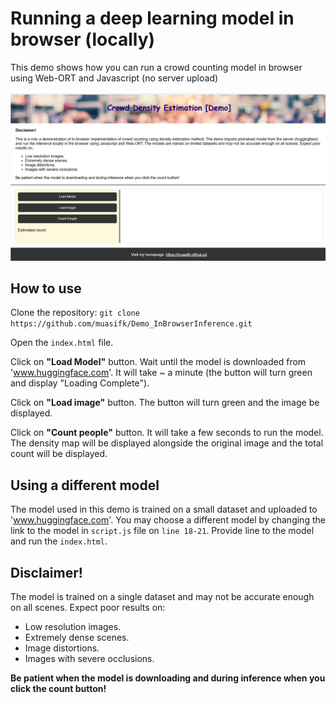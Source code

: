 # Running a deep learning model in browser (locally)
This demo shows how you can run a crowd counting model in browser using Web-ORT and Javascript (no server upload)


<!-- !(./demo.jpg) -->
![Demo](demo.png)

## How to use

Clone the repository:
`git clone https://github.com/muasifk/Demo_InBrowserInference.git`

Open the `index.html` file.

Click on <b>"Load Model"</b> button. Wait until the model is downloaded from 'www.huggingface.com'. It will take ~ a minute (the button will turn green and display "Loading Complete").

Click on <b>"Load image"</b> button. The button will turn green and the image be displayed.

Click on <b>"Count people"</b> button. It will take a few seconds to run the model. The density map will be displayed alongside the original image and the total count will be displayed.


## Using a different model

The model used in this demo is trained on a small dataset and uploaded to 'www.huggingface.com'. You may choose a different model by changing the link to the model in `script.js` file on `line 18-21`. Provide line to the model and run the `index.html`.


## Disclaimer!
The model is trained on a single dataset and may not be accurate enough on all scenes. Expect poor results on:
- Low resolution images.
- Extremely dense scenes.
- Image distortions.
- Images with severe occlusions.

<b> Be patient when the model is downloading and during inference when you click the count button! </b>